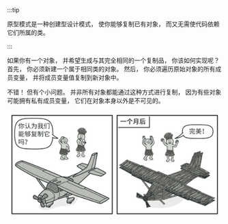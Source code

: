 :::tip

原型模式是一种创建型设计模式， 使你能够复制已有对象， 而又无需使代码依赖它们所属的类。

:::





如果你有一个对象， 并希望生成与其完全相同的一个复制品， 你该如何实现呢？ 首先， 你必须新建一个属于相同类的对象。 然后， 你必须遍历原始对象的所有成员变量， 并将成员变量值复制到新对象中。



不错！ 但有个小问题。 并非所有对象都能通过这种方式进行复制， 因为有些对象可能拥有私有成员变量， 它们在对象本身以外是不可见的。



<img src="../.vuepress/public/prototype-comic-1-zh.png" alt="ä»å¤é¨å¤å¶å¯¹è±¡ä¼éå°ä»ä¹é®é¢ï¼" style="zoom:100%;" />